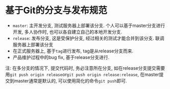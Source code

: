 # 基于Git的分支与发布规范

- `master`: 主开发分支, 测试服务器上部署该分支. 个人可以基于master分支进行开发, 多人协作时, 也可以各自建立自己的本地开发分支.
- `release`: 发布分支, 这是受保护分支, 经过相关的测试才能合并到该分支. 联调服务器上部署该分支
- 在正式服务器上, 基于`tag`进行发布, tag是从release分支而来.
- 产品维护过程中的bug fix, 基于release分支进行. 

注: 在多分支的情况下, 提交代码时, 务必注意所在分支, 如在release分支提交需要用`git push origin release`or`git push origin release:release`, 在master提交到master通常是默认的, 可以使用简化的命令`git push`即可.

